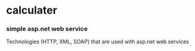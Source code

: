 # calculater 

<h3>simple asp.net web service</h3>
Technologies (HTTP, XML, SOAP) that are used with asp.net web services

